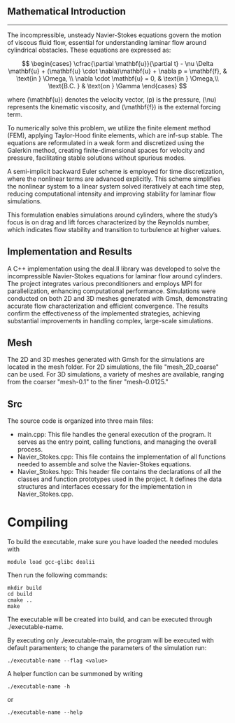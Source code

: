 ## Mathematical Introduction
---

The incompressible, unsteady Navier-Stokes equations govern the motion of viscous fluid flow, essential for understanding laminar flow around cylindrical obstacles. These equations are expressed as:

$$
\begin{cases}
\cfrac{\partial \mathbf{u}}{\partial t} - \nu \Delta \mathbf{u} + (\mathbf{u} \cdot \nabla)\mathbf{u} + \nabla p = \mathbf{f}, & \text{in } \Omega, \\
\nabla \cdot \mathbf{u} = 0, & \text{in } \Omega,\\
\text{B.C. } & \text{on }  \Gamma
\end{cases}
$$

where \(\mathbf{u}\) denotes the velocity vector, \(p\) is the pressure, \(\nu\) represents the kinematic viscosity, and \(\mathbf{f}\) is the external forcing term.

To numerically solve this problem, we utilize the finite element method (FEM), applying Taylor-Hood finite elements, which are inf-sup stable. The equations are reformulated in a weak form and discretized using the Galerkin method, creating finite-dimensional spaces for velocity and pressure, facilitating stable solutions without spurious modes.

A semi-implicit backward Euler scheme is employed for time discretization, where the nonlinear terms are advanced explicitly. This scheme simplifies the nonlinear system to a linear system solved iteratively at each time step, reducing computational intensity and improving stability for laminar flow simulations.

This formulation enables simulations around cylinders, where the study’s focus is on drag and lift forces characterized by the Reynolds number, which indicates flow stability and transition to turbulence at higher values.
## Implementation and Results

A C++ implementation using the deal.II library was developed to solve the incompressible Navier-Stokes equations for laminar flow around cylinders. The project integrates various preconditioners and employs MPI for parallelization, enhancing computational performance. Simulations were conducted on both 2D and 3D meshes generated with Gmsh, demonstrating accurate flow characterization and efficient convergence. The results confirm the effectiveness of the implemented strategies, achieving substantial improvements in handling complex, large-scale simulations.



## Mesh
The 2D and 3D meshes generated with Gmsh for the simulations are located in the mesh folder. 
For 2D simulations, the file "mesh_2D_coarse" can be used. 
For 3D simulations, a variety of meshes are available, ranging from the coarser "mesh-0.1" to the finer "mesh-0.0125."

## Src
The source code is organized into three main files:

- main.cpp: This file handles the general execution of the program. It serves as the entry point, calling functions, and managing the overall process.
- Navier_Stokes.cpp: This file contains the implementation of all functions needed to assemble and solve the Navier-Stokes equations.
- Navier_Stokes.hpp: This header file contains the declarations of all the classes and function prototypes used in the project. It defines the data structures and interfaces ecessary for the implementation in Navier_Stokes.cpp.

# Compiling

To build the executable, make sure you have loaded the needed modules with
```
module load gcc-glibc dealii
```
Then run the following commands:
```
mkdir build
cd build
cmake ..
make
```
The executable will be created into build, and can be executed through ./executable-name.

By executing only ./executable-main, the program will be executed with default paramenters;
to change the parameters of the simulation run:
```
./executable-name --flag <value>
```
A helper function can be summoned by writing
```
./executable-name -h
```
or

```
./executable-name --help
```
